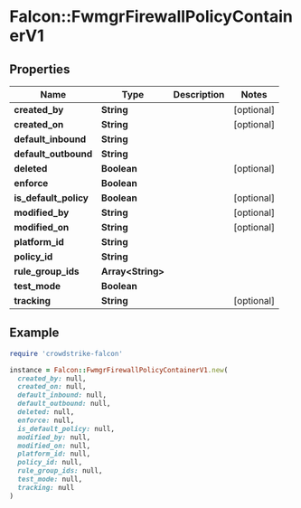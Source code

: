 # Falcon::FwmgrFirewallPolicyContainerV1

## Properties

| Name | Type | Description | Notes |
| ---- | ---- | ----------- | ----- |
| **created_by** | **String** |  | [optional] |
| **created_on** | **String** |  | [optional] |
| **default_inbound** | **String** |  |  |
| **default_outbound** | **String** |  |  |
| **deleted** | **Boolean** |  | [optional] |
| **enforce** | **Boolean** |  |  |
| **is_default_policy** | **Boolean** |  | [optional] |
| **modified_by** | **String** |  | [optional] |
| **modified_on** | **String** |  | [optional] |
| **platform_id** | **String** |  |  |
| **policy_id** | **String** |  |  |
| **rule_group_ids** | **Array&lt;String&gt;** |  |  |
| **test_mode** | **Boolean** |  |  |
| **tracking** | **String** |  | [optional] |

## Example

```ruby
require 'crowdstrike-falcon'

instance = Falcon::FwmgrFirewallPolicyContainerV1.new(
  created_by: null,
  created_on: null,
  default_inbound: null,
  default_outbound: null,
  deleted: null,
  enforce: null,
  is_default_policy: null,
  modified_by: null,
  modified_on: null,
  platform_id: null,
  policy_id: null,
  rule_group_ids: null,
  test_mode: null,
  tracking: null
)
```


